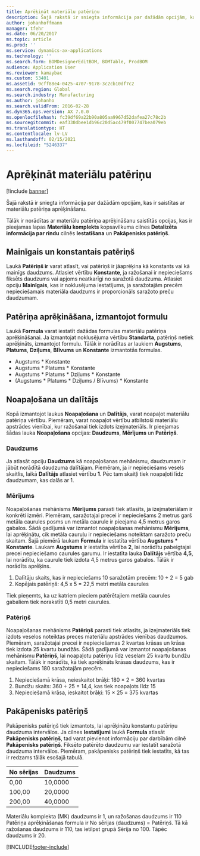```yaml
---
title: Aprēķināt materiālu patēriņu
description: Šajā rakstā ir sniegta informācija par dažādām opcijām, kas ir saistītas ar materiālu patēriņa aprēķināšanu.
author: johanhoffmann
manager: tfehr
ms.date: 06/20/2017
ms.topic: article
ms.prod: ''
ms.service: dynamics-ax-applications
ms.technology: ''
ms.search.form: BOMDesignerEditBOM, BOMTable, ProdBOM
audience: Application User
ms.reviewer: kamaybac
ms.custom: 53401
ms.assetid: 9cff88e4-0425-4707-9178-3c2cb10df7c2
ms.search.region: Global
ms.search.industry: Manufacturing
ms.author: johanho
ms.search.validFrom: 2016-02-28
ms.dyn365.ops.version: AX 7.0.0
ms.openlocfilehash: fc39df69a22b90a805aa9967d52dafea27c78c2b
ms.sourcegitcommit: eaf330dbee1db96c20d5ac479f007747bea079eb
ms.translationtype: HT
ms.contentlocale: lv-LV
ms.lasthandoff: 02/15/2021
ms.locfileid: "5246337"
---
```

# <a name="calculate-material-consumption"></a>Aprēķināt materiālu patēriņu

[!include [banner](../includes/banner.md)]

Šajā rakstā ir sniegta informācija par dažādām opcijām, kas ir saistītas ar materiālu patēriņa aprēķināšanu. 

Tālāk ir norādītas ar materiālu patēriņa aprēķināšanu saistītās opcijas, kas ir pieejamas lapas **Materiālu komplekts** kopsavilkuma cilnes **Detalizēta informācija par rindu** cilnēs **Iestatīšana** un **Pakāpenisks patēriņš**.

## <a name="variable-and-constant-consumption"></a>Mainīgais un konstantais patēriņš
Laukā **Patēriņš ir** varat atlasīt, vai patēriņš ir jāaprēķina kā konstants vai kā mainīgs daudzums. Atlasiet vērtību **Konstante**, ja ražošanai ir nepieciešams fiksēts daudzums vai apjoms neatkarīgi no saražotā daudzuma. Atlasiet opciju **Mainīgais**, kas ir noklusējuma iestatījums, ja saražotajām precēm nepieciešamais materiāla daudzums ir proporcionāls saražoto preču daudzumam.

## <a name="calculating-consumption-from-a-formula"></a>Patēriņa aprēķināšana, izmantojot formulu
Laukā **Formula** varat iestatīt dažādas formulas materiālu patēriņa aprēķināšanai. Ja izmantojat noklusējuma vērtību **Standarta**, patēriņš netiek aprēķināts, izmantojot formulu. Tālāk ir norādītas ar laukiem **Augstums**, **Platums**, **Dziļums**, **Blīvums** un **Konstante** izmantotās formulas.

-   Augstums \* Konstante
-   Augstums \* Platums \* Konstante
-   Augstums \* Platums \* Dziļums \* Konstante
-   (Augstums \* Platums \* Dziļums / Blīvums) \* Konstante

## <a name="rounding-up-and-multiples"></a>Noapaļošana un dalītājs
Kopā izmantojot laukus **Noapaļošana** un **Dalītājs**, varat noapaļot materiālu patēriņa vērtību. Piemēram, varat noapaļot vērtību atbilstoši materiālu apstrādes vienībai, kur ražošanai tiek izdots izejmateriāls. Ir pieejamas šādas lauka **Noapaļošana** opcijas: **Daudzums**, **Mērījums** un **Patēriņš**.

### <a name="quantity"></a>Daudzums

Ja atlasāt opciju **Daudzums** kā noapaļošanas mehānismu, daudzumam ir jābūt norādītā daudzuma dalītājam. Piemēram, ja ir nepieciešams vesels skaitlis, laikā **Dalītājs** atlasiet vērtību **1**. Pēc tam skaitļi tiek noapaļoti līdz daudzumam, kas dalās ar 1.

### <a name="measurement"></a>Mērījums

Noapaļošanas mehānisms **Mērījums** parasti tiek atlasīts, ja izejmateriālam ir konkrēti izmēri. Piemēram, saražotajai precei ir nepieciešams 2 metrus garš metāla caurules posms un metāla caurule ir pieejama 4,5 metrus garos gabalos. Šādā gadījumā var izmantot noapaļošanas mehānismu **Mērījums**, lai aprēķinātu, cik metāla cauruļu ir nepieciešams noteiktam saražoto preču skaitam. Šajā piemērā laukam **Formula** ir iestatīta vērtība **Augstums \* Konstante**. Laukam **Augstums** ir iestatīta vērtība **2**, lai norādītu pabeigtajai precei nepieciešamo caurules garumu. Ir iestatīta lauka **Dalītājs** vērtība **4,5**, lai norādītu, ka caurule tiek izdota 4,5 metrus garos gabalos. Tālāk ir norādīts aprēķins.

1.  Dalītāju skaits, kas ir nepieciešams 10 saražotām precēm: 10 ÷ 2 = 5 gab
2.  Kopējais patēriņš: 4,5 x 5 = 22,5 metri metāla caurules

Tiek pieņemts, ka uz katriem pieciem patērētajiem metāla caurules gabaliem tiek norakstīti 0,5 metri caurules.

### <a name="consumption"></a>Patēriņš

Noapaļošanas mehānisms **Patēriņš** parasti tiek atlasīts, ja izejmateriāls tiek izdots veselos noteiktas preces materiālu apstrādes vienības daudzumos. Piemēram, saražotajai precei ir nepieciešamas 2 kvartas krāsas un krāsa tiek izdota 25 kvartu bundžās. Šādā gadījumā var izmantot noapaļošanas mehānismu **Patēriņš**, lai noapaļotu patēriņu līdz veselam 25 kvartu bundžu skaitam. Tālāk ir norādīts, kā tiek aprēķināts krāsas daudzums, kas ir nepieciešams 180 saražotajām precēm.

1.  Nepieciešamā krāsa, neieskaitot brāķi: 180 × 2 = 360 kvartas
2.  Bundžu skaits: 360 ÷ 25 = 14,4, kas tiek noapaļots līdz 15
3.  Nepieciešamā krāsa, ieskaitot brāķi: 15 × 25 = 375 kvartas

## <a name="step-consumption"></a>Pakāpenisks patēriņš
Pakāpenisks patēriņš tiek izmantots, lai aprēķinātu konstantu patēriņu daudzuma intervālos. Ja cilnes **Iestatījumi** laukā **Formula** atlasāt **Pakāpenisks patēriņš**, tad varat pievienot informāciju par darbībām cilnē **Pakāpenisks patēriņš**. Fiksēto patērēto daudzumu var iestatīt saražotā daudzuma intervālos. Piemēram, pakāpenisks patēriņš tiek iestatīts, kā tas ir redzams tālāk esošajā tabulā.

| No sērijas | Daudzums |
|-------------|----------|
| 0,00        | 10,0000  |
| 100,00      | 20,0000  |
| 200,00      | 40,0000  |

Materiālu komplekta (MK) daudzums ir 1, un ražošanas daudzums ir 110 Patēriņa aprēķināšanas formula ir No sērijas (daudzums) = Patēriņš. Tā kā ražošanas daudzums ir 110, tas ietilpst grupā Sērija no 100. Tāpēc daudzums ir 20.





[!INCLUDE[footer-include](../../includes/footer-banner.md)]
